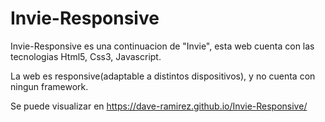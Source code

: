 # Invie-Responsive

Invie-Responsive es una continuacion de "Invie", esta web cuenta con las tecnologias Html5, Css3, Javascript.

La web es responsive(adaptable a distintos dispositivos), y no cuenta con ningun framework.

Se puede visualizar en https://dave-ramirez.github.io/Invie-Responsive/
